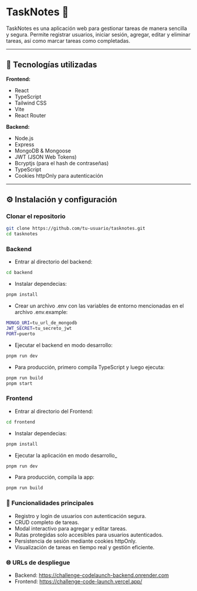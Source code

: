 
# TaskNotes 📝

TaskNotes es una aplicación web para gestionar tareas de manera sencilla y segura. Permite registrar usuarios, iniciar sesión, agregar, editar y eliminar tareas, así como marcar tareas como completadas.  

---

## 🚀 Tecnologías utilizadas

**Frontend:**
- React
- TypeScript
- Tailwind CSS
- Vite
- React Router

**Backend:**
- Node.js
- Express
- MongoDB & Mongoose
- JWT (JSON Web Tokens)
- Bcryptjs (para el hash de contraseñas)
- TypeScript
- Cookies httpOnly para autenticación

---

## ⚙️ Instalación y configuración

### Clonar el repositorio

```bash
git clone https://github.com/tu-usuario/tasknotes.git
cd tasknotes 
```
### Backend
- Entrar al directorio del backend:
```bash
cd backend
```
- Instalar dependecias:
```bash
pnpm install
```
- Crear un archivo .env con las variables de entorno mencionadas en el archivo .env.example:
```bash
MONGO_URI=tu_url_de_mongodb
JWT_SECRET=tu_secreto_jwt
PORT=puerto
```
- Ejecutar el backend en modo desarrollo:
```bash
pnpm run dev
```
- Para producción, primero compila TypeScript y luego ejecuta:
```bash
pnpm run build
pnpm start
```

### Frontend
- Entrar al directorio del Frontend:
```bash
cd frontend
```
- Instalar dependecias:
```bash
pnpm install
```
- Ejecutar la aplicación en modo desarrollo_
```bash
pnpm run dev
```
- Para producción, compila la app:
```bash
pnpm run build
```

### 🔐 Funcionalidades principales
- Registro y login de usuarios con autenticación segura.
- CRUD completo de tareas.
- Modal interactivo para agregar y editar tareas.
- Rutas protegidas solo accesibles para usuarios autenticados.
- Persistencia de sesión mediante cookies httpOnly.
- Visualización de tareas en tiempo real y gestión eficiente.

### 🌐 URLs de despliegue
- Backend: https://challenge-codelaunch-backend.onrender.com
- Frontend: https://challenge-code-launch.vercel.app/
